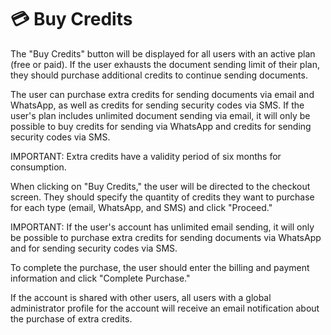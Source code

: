 # 💳 Buy Credits

The "Buy Credits" button will be displayed for all users with an active plan (free or paid). If the user exhausts the document sending limit of their plan, they should purchase additional credits to continue sending documents.&#x20;

The user can purchase extra credits for sending documents via email and WhatsApp, as well as credits for sending security codes via SMS. If the user's plan includes unlimited document sending via email, it will only be possible to buy credits for sending via WhatsApp and credits for sending security codes via SMS.&#x20;

IMPORTANT: Extra credits have a validity period of six months for consumption.

When clicking on "Buy Credits," the user will be directed to the checkout screen. They should specify the quantity of credits they want to purchase for each type (email, WhatsApp, and SMS) and click "Proceed."&#x20;

IMPORTANT: If the user's account has unlimited email sending, it will only be possible to purchase extra credits for sending documents via WhatsApp and for sending security codes via SMS.&#x20;

To complete the purchase, the user should enter the billing and payment information and click "Complete Purchase."

If the account is shared with other users, all users with a global administrator profile for the account will receive an email notification about the purchase of extra credits.
